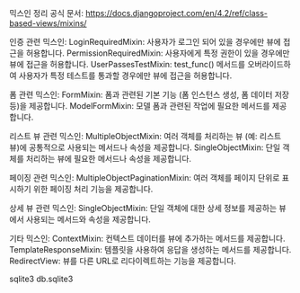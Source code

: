 믹스인 정리
공식 문서: https://docs.djangoproject.com/en/4.2/ref/class-based-views/mixins/

인증 관련 믹스인:
LoginRequiredMixin: 사용자가 로그인 되어 있을 경우에만 뷰에 접근을 허용합니다.
PermissionRequiredMixin: 사용자에게 특정 권한이 있을 경우에만 뷰에 접근을 허용합니다.
UserPassesTestMixin: test_func() 메서드를 오버라이드하여 사용자가 특정 테스트를 통과할 경우에만 뷰에 접근을 허용합니다.

폼 관련 믹스인:
FormMixin: 폼과 관련된 기본 기능 (폼 인스턴스 생성, 폼 데이터 저장 등)을 제공합니다.
ModelFormMixin: 모델 폼과 관련된 작업에 필요한 메서드를 제공합니다.

리스트 뷰 관련 믹스인:
MultipleObjectMixin: 여러 객체를 처리하는 뷰 (예: 리스트 뷰)에 공통적으로 사용되는 메서드나 속성을 제공합니다.
SingleObjectMixin: 단일 객체를 처리하는 뷰에 필요한 메서드나 속성을 제공합니다.

페이징 관련 믹스인:
MultipleObjectPaginationMixin: 여러 객체를 페이지 단위로 표시하기 위한 페이징 처리 기능을 제공합니다.

상세 뷰 관련 믹스인:
SingleObjectMixin: 단일 객체에 대한 상세 정보를 제공하는 뷰에서 사용되는 메서드와 속성을 제공합니다.

기타 믹스인:
ContextMixin: 컨텍스트 데이터를 뷰에 추가하는 메서드를 제공합니다.
TemplateResponseMixin: 템플릿을 사용하여 응답을 생성하는 메서드를 제공합니다.
RedirectView: 뷰를 다른 URL로 리다이렉트하는 기능을 제공합니다.

sqlite3 db.sqlite3      